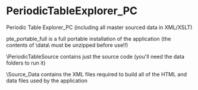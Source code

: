 # PeriodicTableExplorer_PC
Periodic Table Explorer_PC (including all master sourced data in XML/XSLT)

pte_portable_full is a full portable installation of the application (the contents of \data\ must be unzipped before use!!)

\PeriodicTableSource contains just the source code (you'll need the data folders to run it)

\Source_Data contains the XML files required to build all of the HTML and data files used by the application
